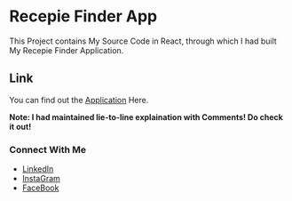 # Recepie Finder App

This Project contains My Source Code in React, through which I had built My Recepie Finder Application. 

## Link

You can find out the [Application](https://c1phani1simha.github.io/SimhaKitchen/) Here.

**Note: I had maintained lie-to-line explaination with Comments! Do check it out!**

### Connect With Me
* [LinkedIn](https://www.linkedin.com/in/chakka-phani-simha-12454b224)
* [InstaGram](https://www.instagram.com/c_phani_simha/)
* [FaceBook](https://www.facebook.com/profile.php?id=100007243848627)
